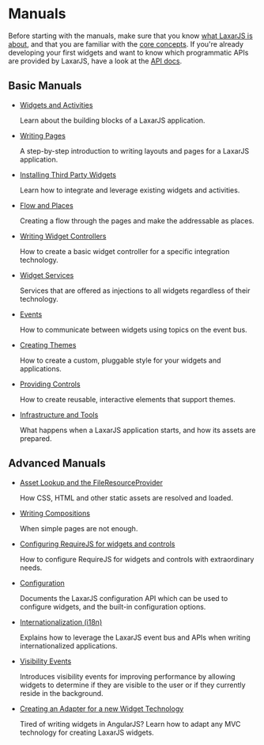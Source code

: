 # Manuals

Before starting with the manuals, make sure that you know [what LaxarJS is about](../why_laxar.md), and that you are familiar with the [core concepts](../concepts.md).
If you're already developing your first widgets and want to know which programmatic APIs are provided by LaxarJS, have a look at the [API docs](../api).


## Basic Manuals

* [Widgets and Activities](widgets_and_activities.md)

   Learn about the building blocks of a LaxarJS application.

* [Writing Pages](writing_pages.md)

   A step-by-step introduction to writing layouts and pages for a LaxarJS application.

* [Installing Third Party Widgets](installing_widgets.md)

   Learn how to integrate and leverage existing widgets and activities.

* [Flow and Places](flow_and_places.md)

   Creating a flow through the pages and make the addressable as places.

* [Writing Widget Controllers](writing_widget_controllers.md)

   How to create a basic widget controller for a specific integration technology.

* [Widget Services](widget_service.md)

   Services that are offered as injections to all widgets regardless of their technology.

* [Events](events.md)

   How to communicate between widgets using topics on the event bus.

* [Creating Themes](creating_themes.md)

   How to create a custom, pluggable style for your widgets and applications.

* [Providing Controls](providing_controls.md)

   How to create reusable, interactive elements that support themes.

* [Infrastructure and Tools](infrastructure_and_tools.md)

   What happens when a LaxarJS application starts, and how its assets are prepared.


## Advanced Manuals

* [Asset Lookup and the FileResourceProvider](asset_lookup.md)

   How CSS, HTML and other static assets are resolved and loaded.

* [Writing Compositions](writing_compositions.md)

   When simple pages are not enough.

* [Configuring RequireJS for widgets and controls](configuring_requirejs.md)

   How to configure RequireJS for widgets and controls with extraordinary needs.

* [Configuration](configuration.md)

   Documents the LaxarJS configuration API which can be used to configure widgets, and the built-in configuration options.

* [Internationalization (i18n)](i18n.md)

   Explains how to leverage the LaxarJS event bus and APIs when writing internationalized applications.

* [Visibility Events](visibility_events.md)

   Introduces visibility events for improving performance by allowing widgets to determine if they are visible to the user or if they currently reside in the background.

* [Creating an Adapter for a new Widget Technology](adapters.md)

   Tired of writing widgets in AngularJS? Learn how to adapt any MVC technology for creating LaxarJS widgets.

